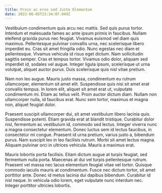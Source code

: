 ```yaml
---
title: Proin ac eros sed Justo Elementum
date: 2022-06-05T23:34:07.049Z
---
```

Vestibulum condimentum quis arcu nec mattis. Sed quis purus tortor. Interdum et malesuada fames ac ante ipsum primis in faucibus. Nullam eleifend gravida purus nec feugiat. Vivamus euismod vel diam quis maximus. Pellentesque pulvinar convallis urna, nec scelerisque libero imperdiet eu. Cras sit amet fringilla odio. Nunc egestas nec diam et pellentesque. Vivamus vehicula id risus eget dictum. Nam sollicitudin sagittis semper. Cras et tempus tortor. Vivamus odio dolor, aliquam sed imperdiet id, sodales vel augue. Integer ligula ipsum, scelerisque ut urna volutpat, aliquet auctor purus. Duis scelerisque quis nisl vitae pretium.

Nam non leo augue. Mauris justo massa, condimentum eu rutrum ullamcorper, elementum sit amet elit. Suspendisse quis nisi sit amet erat convallis tempus. In lorem elit, aliquet sit amet erat ut, vulputate condimentum mi. Etiam ac tellus velit. Proin auctor dictum diam. Nullam non ullamcorper nulla, id faucibus erat. Nunc sem tortor, maximus et magna non, aliquet feugiat dolor.

Praesent suscipit ullamcorper dui, sit amet vestibulum libero lacinia quis. Suspendisse potenti. Etiam gravida erat at blandit tristique. Curabitur dolor nisl, fermentum ac vestibulum id, commodo sed lectus. Integer viverra nunc a magna consectetur elementum. Donec luctus sem id lectus faucibus, in consectetur mi congue. Praesent id urna pretium, varius justo a, bibendum purus. Nam suscipit leo in leo facilisis rutrum. Morbi sit amet lectus magna. Aliquam pulvinar orci in ultrices vehicula. Mauris a maximus erat.

Mauris lobortis porta facilisis. Etiam dictum augue at turpis feugiat, sed fermentum nulla porta. Maecenas at dui vel turpis pellentesque rutrum. Praesent vel massa nec lacus elementum feugiat vitae vel tortor. Quisque commodo iaculis mauris at condimentum. Fusce nec dictum tortor, sit amet porttitor ante. Donec id metus lacinia dui dapibus bibendum. Curabitur id nisl neque. In vehicula odio lorem, eget vulputate nunc interdum nec. Integer porttitor ultricies lobortis.